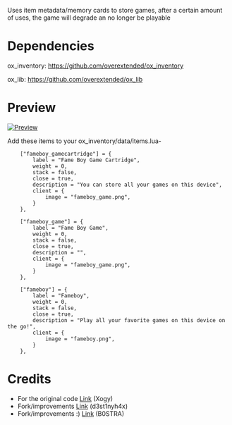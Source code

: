 Uses item metadata/memory cards to store games, after a certain amount of uses, the game will degrade an no longer be playable

# Dependencies

ox_inventory: https://github.com/overextended/ox_inventory

ox_lib: https://github.com/overextended/ox_lib

# Preview

[![Preview](https://img.youtube.com/vi/xtJCeAv0iy8/0.jpg)](https://www.youtube.com/watch?v=xtJCeAv0iy8)

Add these items to your ox_inventory/data/items.lua-

```	---Fameboy Items
	["fameboy_gamecartridge"] = {
		label = "Fame Boy Game Cartridge",
		weight = 0,
		stack = false,
		close = true,
		description = "You can store all your games on this device",
		client = {
			image = "fameboy_game.png",
		}
	},

	["fameboy_game"] = {
		label = "Fame Boy Game",
		weight = 0,
		stack = false,
		close = true,
		description = "",
		client = {
			image = "fameboy_game.png",
		}
	},

	["fameboy"] = {
		label = "Fameboy",
		weight = 0,
		stack = false,
		close = true,
		description = "Play all your favorite games on this device on the go!",
		client = {
			image = "fameboy.png",
		}
	},
````

# Credits

* For the original code [Link](https://github.com/Xogy/rcore_arcade) (Xogy)
* Fork/improvements [Link](https://github.com/d3st1nyh4x/d3-arcade) (d3st1nyh4x)
* Fork/improvements :) [Link](https://github.com/B0STRA/bostra-fameboy) (B0STRA)